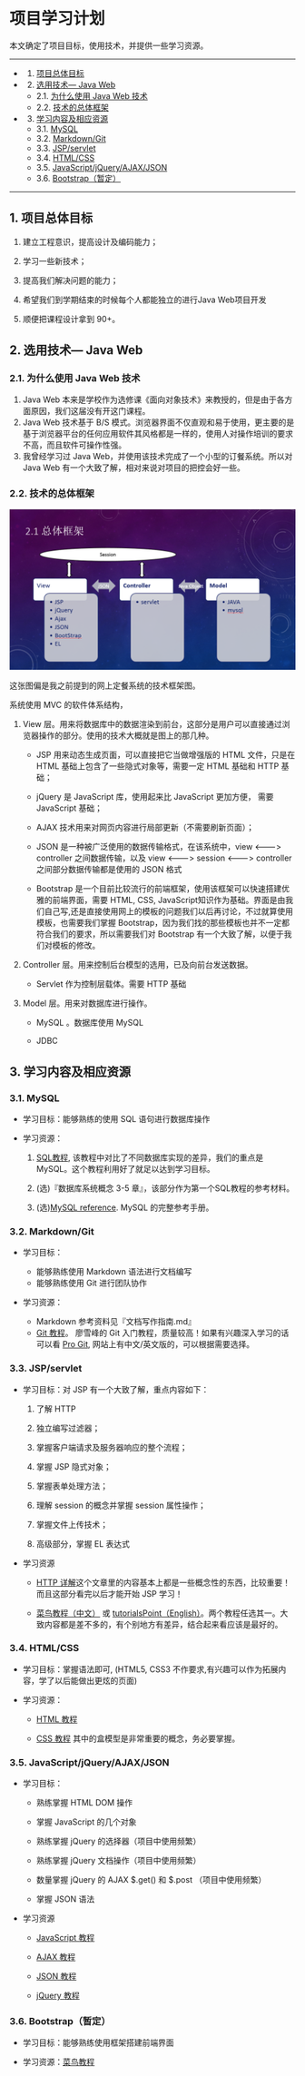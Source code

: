 # 项目学习计划

本文确定了项目目标，使用技术，并提供一些学习资源。

---

<!-- vscode-markdown-toc -->
* 1. [项目总体目标](#-0)
* 2. [选用技术— Java Web](#JavaWeb-1)
	* 2.1. [为什么使用 Java Web 技术](#JavaWeb-2)
	* 2.2. [技术的总体框架](#-3)
* 3. [学习内容及相应资源](#-4)
	* 3.1. [MySQL](#MySQL-5)
	* 3.2. [Markdown/Git](#MarkdownGit-6)
	* 3.3. [JSP/servlet](#JSPservlet-7)
	* 3.4. [HTML/CSS](#HTMLCSS-8)
	* 3.5. [JavaScript/jQuery/AJAX/JSON](#JavaScriptjQueryAJAXJSON-9)
	* 3.6. [Bootstrap（暂定）](#Bootstrap-10)

<!-- /vscode-markdown-toc -->

---

##  1. <a name='-0'></a>项目总体目标

1.  建立工程意识，提高设计及编码能力；

2.  学习一些新技术；

3.  提高我们解决问题的能力；

4.  希望我们到学期结束的时候每个人都能独立的进行Java Web项目开发

5.  顺便把课程设计拿到 90+。


##  2. <a name='JavaWeb-1'></a>选用技术— Java Web

###  2.1. <a name='JavaWeb-2'></a>为什么使用 Java Web 技术

1.  Java Web 本来是学校作为选修课《面向对象技术》来教授的，但是由于各方面原因，我们这届没有开这门课程。
2.  Java Web 技术基于 B/S 模式。浏览器界面不仅直观和易于使用，更主要的是基于浏览器平台的任何应用软件其风格都是一样的，使用人对操作培训的要求不高，而且软件可操作性强。
3.  我曾经学习过 Java Web，并使用该技术完成了一个小型的订餐系统。所以对 Java Web 有一个大致了解，相对来说对项目的把控会好一些。

###  2.2. <a name='-3'></a>技术的总体框架

![技术框架图](../images/framework.png)

这张图偏是我之前提到的网上定餐系统的技术框架图。

系统使用 MVC 的软件体系结构，

1.  View 层。用来将数据库中的数据渲染到前台，这部分是用户可以直接通过浏览器操作的部分。使用的技术大概就是图上的那几种。

    -   JSP 用来动态生成页面，可以直接把它当做增强版的 HTML 文件，只是在 HTML 基础上包含了一些隐式对象等，需要一定 HTML 基础和 HTTP 基础；

    -   jQuery 是 JavaScript 库，使用起来比 JavaScript 更加方便， 需要 JavaScript 基础；

    -   AJAX 技术用来对网页内容进行局部更新（不需要刷新页面）；

    -   JSON 是一种被广泛使用的数据传输格式，在该系统中，view &lt;–--&gt; controller 之间数据传输，以及 view &lt;–--&gt; session &lt;–--&gt; controller 之间部分数据传输都是使用的 JSON 格式

    -   Bootstrap 是一个目前比较流行的前端框架，使用该框架可以快速搭建优雅的前端界面，需要 HTML, CSS, JavaScript知识作为基础。界面是由我们自己写,还是直接使用网上的模板的问题我们以后再讨论，不过就算使用模板，也需要我们掌握 Bootstrap，因为我们找的那些模板也并不一定都符合我们的要求，所以需要我们对 Bootstrap 有一个大致了解，以便于我们对模板的修改。

1.  Controller 层。用来控制后台模型的选用，已及向前台发送数据。

    -   Servlet 作为控制层载体。需要 HTTP 基础

2.  Model 层。用来对数据库进行操作。

    -   MySQL 。数据库使用 MySQL

    -   JDBC

##  3. <a name='-4'></a>学习内容及相应资源

###  3.1. <a name='MySQL-5'></a>MySQL

-   学习目标：能够熟练的使用 SQL 语句进行数据库操作

-   学习资源：

    1.  [SQL教程](http://www.w3school.com.cn/sql/index.asp), 该教程中对比了不同数据库实现的差异，我们的重点是MySQL。这个教程利用好了就足以达到学习目标。

    2.  (选)『数据库系统概念 3-5 章』，该部分作为第一个SQL教程的参考材料。

    3.  (选)[MySQL reference](http://dev.MySQL.com/doc/refman/5.7/en/). MySQL 的完整参考手册。

###  3.2. <a name='MarkdownGit-6'></a>Markdown/Git

- 学习目标：
    - 能够熟练使用 Markdown 语法进行文档编写
    - 能够熟练使用 Git 进行团队协作

- 学习资源：
    - Markdown 参考资料见『文档写作指南.md』
    - [Git 教程](http://www.liaoxuefeng.com/wiki/0013739516305929606dd18361248578c67b8067c8c017b000)。 廖雪峰的 Git 入门教程，质量较高！如果有兴趣深入学习的话可以看 [Pro Git](https://git-scm.com/book/en/v2), 网站上有中文/英文版的，可以根据需要选择。



###  3.3. <a name='JSPservlet-7'></a>JSP/servlet

-   学习目标：对 JSP 有一个大致了解，重点内容如下：

    1.  了解 HTTP

    2.  独立编写过滤器；

    3.  掌握客户端请求及服务器响应的整个流程；

    4.  掌握 JSP 隐式对象；

    5.  掌握表单处理方法；

    6.  理解 session 的概念并掌握 session 属性操作；

    7.  掌握文件上传技术；

    8.  高级部分，掌握 EL 表达式

-   学习资源

    -   [HTTP 详解](http://www.cnblogs.com/TankXiao/archive/2012/02/13/2342672.html)这个文章里的内容基本上都是一些概念性的东西，比较重要！而且这部分看完以后才能开始 JSP 学习！

    -   [菜鸟教程（中文）](http://www.runoob.com/jsp/jsp-tutorial.html) 或 [tutorialsPoint（English）](http://www.tutorialspoint.com/jsp/index.htm)。两个教程任选其一。大致内容都是差不多的，有个别地方有差异，结合起来看应该是最好的。

###  3.4. <a name='HTMLCSS-8'></a>HTML/CSS

-   学习目标：掌握语法即可, (HTML5, CSS3 不作要求,有兴趣可以作为拓展内容，学了以后能做出更炫的页面)

-   学习资源：

    -   [HTML 教程](http://www.w3school.com.cn/html/index.asp)

    -   [CSS 教程](http://www.w3school.com.cn/css/index.asp) 其中的盒模型是非常重要的概念，务必要掌握。

###  3.5. <a name='JavaScriptjQueryAJAXJSON-9'></a>JavaScript/jQuery/AJAX/JSON

-   学习目标：

    -   熟练掌握 HTML DOM 操作

    -   掌握 JavaScript 的几个对象

    -   熟练掌握 jQuery 的选择器（项目中使用频繁）

    -   熟练掌握 jQuery 文档操作（项目中使用频繁）

    -   数量掌握 jQuery 的 AJAX $.get() 和 $.post （项目中使用频繁）

    -   掌握 JSON 语法

-   学习资源

    -   [JavaScript 教程](http://www.w3school.com.cn/js/index.asp)

    -   [AJAX 教程](http://www.w3school.com.cn/ajax/ajax_intro.asp)

    -   [JSON 教程](http://www.w3school.com.cn/json/index.asp)

    -   [jQuery 教程](http://www.w3school.com.cn/jQuery/index.asp)

###  3.6. <a name='Bootstrap-10'></a>Bootstrap（暂定）

-   学习目标：能够熟练使用框架搭建前端界面

-   学习资源：[菜鸟教程](http://www.runoob.com/bootstrap/bootstrap-tutorial.html)
